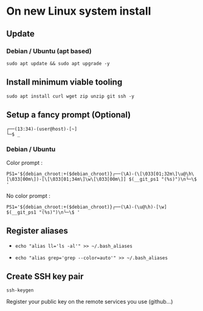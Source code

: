 # On new Linux system install

## Update
### Debian / Ubuntu (apt based)
```
sudo apt update && sudo apt upgrade -y
```

## Install minimum viable tooling
```
sudo apt install curl wget zip unzip git ssh -y
```

## Setup a fancy prompt (Optional)
```
┌──(13:34)-(user@host)-[~]
└─$ _
```
### Debian / Ubuntu
Color prompt :
```
PS1='${debian_chroot:+($debian_chroot)}┌──(\A)-(\[\033[01;32m\]\u@\h\[\033[00m\])-[\[\033[01;34m\]\w\[\033[00m\]] $(__git_ps1 "(%s)")\n└─\$ '
```

No color prompt :
```
PS1='${debian_chroot:+($debian_chroot)}┌──(\A)-(\u@\h)-[\w] $(__git_ps1 "(%s)")\n└─\$ '
```

## Register aliases
-
  ```
  echo "alias ll='ls -al'" >> ~/.bash_aliases
  ```
-
  ```
  echo "alias grep='grep --color=auto'" >> ~/.bash_aliases
  ```

## Create SSH key pair
```
ssh-keygen
```

Register your public key on the remote services you use (github...)
